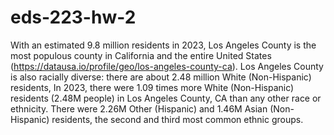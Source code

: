 # eds-223-hw-2

With an estimated 9.8 million residents in 2023, Los Angeles County is the most populous county in California and the entire United States (https://datausa.io/profile/geo/los-angeles-county-ca). Los Angeles County is also racially diverse: there are about 2.48 million White (Non-Hispanic) residents, 
In 2023, there were 1.09 times more White (Non-Hispanic) residents (2.48M people) in Los Angeles County, CA than any other race or ethnicity. There were 2.26M Other (Hispanic) and 1.46M Asian (Non-Hispanic) residents, the second and third most common ethnic groups.


